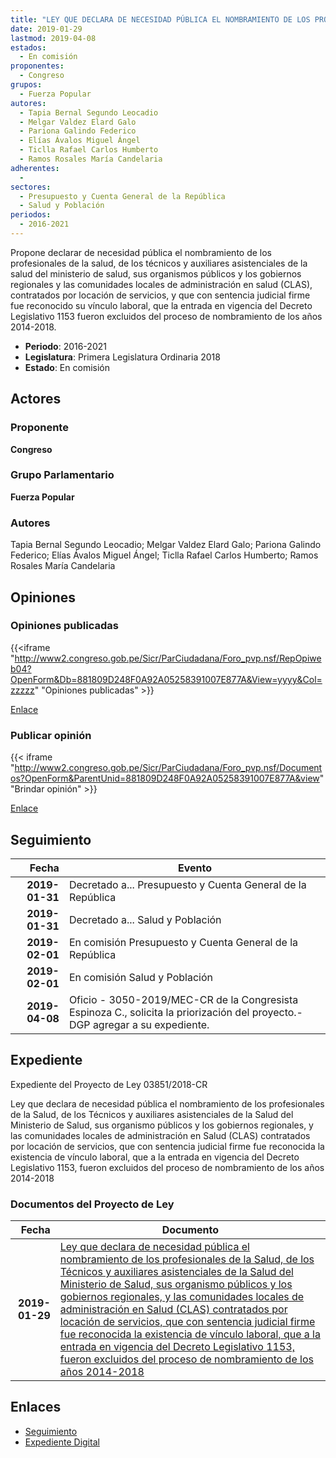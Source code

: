 ```yaml
---
title: "LEY QUE DECLARA DE NECESIDAD PÚBLICA EL NOMBRAMIENTO DE LOS PROFESIONALES DE LA SALUD, DE LOS TÉCNICOS Y AUXILIARES ASISTENCIALES DE LA SALUD DEL MINISTERIO DE SALUD, SUS ORGANISMOS PÚBLICOS Y LOS GOBIERNOS REGIONALES QUE FUERON EXCLUIDOS DEL PROCESO DE NOMBRAMIENTO DE LOS AÑOS 2014-2018"
date: 2019-01-29
lastmod: 2019-04-08
estados: 
  - En comisión
proponentes: 
  - Congreso
grupos: 
  - Fuerza Popular
autores: 
  - Tapia Bernal Segundo Leocadio
  - Melgar Valdez Elard Galo
  - Pariona Galindo Federico
  - Elías Ávalos Miguel Ángel
  - Ticlla Rafael Carlos Humberto
  - Ramos Rosales María Candelaria
adherentes: 
  - 
sectores: 
  - Presupuesto y Cuenta General de la República
  - Salud y Población
periodos: 
  - 2016-2021
---
```


Propone declarar de necesidad pública el nombramiento de los profesionales de la salud, de los técnicos y auxiliares asistenciales de la salud del ministerio de salud, sus organismos públicos y los gobiernos regionales y las comunidades locales de administración en salud (CLAS), contratados por locación de servicios, y que con sentencia judicial firme fue reconocido su vínculo laboral, que la entrada en vigencia del Decreto Legislativo 1153 fueron excluidos del proceso de nombramiento de los años 2014-2018.

- **Periodo**: 2016-2021
- **Legislatura**: Primera Legislatura Ordinaria 2018
- **Estado**: En comisión

## Actores

### Proponente

**Congreso**

### Grupo Parlamentario

**Fuerza Popular**

### Autores

Tapia Bernal Segundo Leocadio; Melgar Valdez Elard Galo; Pariona Galindo Federico; Elías Ávalos Miguel Ángel; Ticlla Rafael Carlos Humberto; Ramos Rosales María Candelaria


## Opiniones

### Opiniones publicadas

{{<iframe "http://www2.congreso.gob.pe/Sicr/ParCiudadana/Foro_pvp.nsf/RepOpiweb04?OpenForm&Db=881809D248F0A92A05258391007E877A&View=yyyy&Col=zzzzz" "Opiniones publicadas" >}}

[Enlace](http://www2.congreso.gob.pe/Sicr/ParCiudadana/Foro_pvp.nsf/RepOpiweb04?OpenForm&Db=881809D248F0A92A05258391007E877A&View=yyyy&Col=zzzzz)
### Publicar opinión

{{< iframe "http://www2.congreso.gob.pe/Sicr/ParCiudadana/Foro_pvp.nsf/Documentos?OpenForm&ParentUnid=881809D248F0A92A05258391007E877A&view" "Brindar opinión" >}}

[Enlace](http://www2.congreso.gob.pe/Sicr/ParCiudadana/Foro_pvp.nsf/Documentos?OpenForm&ParentUnid=881809D248F0A92A05258391007E877A&view)

## Seguimiento

| Fecha | Evento |
|------:|--------|
| **2019-01-31** | Decretado a... Presupuesto y Cuenta General de la República|
| **2019-01-31** | Decretado a... Salud y Población|
| **2019-02-01** | En comisión Presupuesto y Cuenta General de la República|
| **2019-02-01** | En comisión Salud y Población|
| **2019-04-08** | Oficio - 3050-2019/MEC-CR de la Congresista Espinoza C., solicita la priorización del proyecto.-DGP agregar a su expediente.|


## Expediente

Expediente del Proyecto de Ley 03851/2018-CR

Ley que declara de necesidad pública el nombramiento de los profesionales de la Salud, de los Técnicos y auxiliares asistenciales de la Salud del Ministerio de Salud, sus organismo públicos y los gobiernos regionales, y las comunidades locales de administración en Salud (CLAS) contratados por locación de servicios, que con sentencia judicial firme fue reconocida la existencia de vínculo laboral, que a la entrada en vigencia del Decreto Legislativo 1153, fueron excluidos del proceso de nombramiento de los años 2014-2018


### Documentos del Proyecto de Ley

| Fecha | Documento |
|------:|--------|
| **2019-01-29** | [Ley que declara de necesidad pública el nombramiento de los profesionales de la Salud, de los Técnicos y auxiliares asistenciales de la Salud del Ministerio de Salud, sus organismo públicos y los gobiernos regionales, y las comunidades locales de administración en Salud (CLAS) contratados por locación de servicios, que con sentencia judicial firme fue reconocida la existencia de vínculo laboral, que a la entrada en vigencia del Decreto Legislativo 1153, fueron excluidos del proceso de nombramiento de los años 2014-2018](http://www.leyes.congreso.gob.pe/Documentos/2016_2021/Proyectos_de_Ley_y_de_Resoluciones_Legislativas/PL0385120190129.pdf) |

## Enlaces 

- [Seguimiento](http://www2.congreso.gob.pe/Sicr/TraDocEstProc/CLProLey2016.nsf/f7fff46988ca05b1052578e100829cc7/777e16edc660480105258392005d5525?OpenDocument)
- [Expediente Digital](http://www2.congreso.gob.pe/Sicr/TraDocEstProc/CLProLey2016.nsf/f7fff46988ca05b1052578e100829cc7/777e16edc660480105258392005d5525?OpenDocument&Click=05257FB7005EB655.eb71d0cf91d8294e05256cdf006b5706/$Body/0.1C6C)
